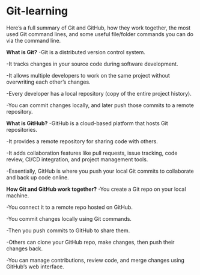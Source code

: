 # Git-learning
Here’s a full summary of Git and GitHub, how they work together, the most used Git command lines, and some useful file/folder commands you can do via the command line.

**What is Git?**
-Git is a distributed version control system.

-It tracks changes in your source code during software development.

-It allows multiple developers to work on the same project without overwriting each other’s changes.

-Every developer has a local repository (copy of the entire project history).

-You can commit changes locally, and later push those commits to a remote repository.

**What is GitHub?**
-GitHub is a cloud-based platform that hosts Git repositories.

-It provides a remote repository for sharing code with others.

-It adds collaboration features like pull requests, issue tracking, code review, CI/CD integration, and project management tools.

-Essentially, GitHub is where you push your local Git commits to collaborate and back up code online.

**How Git and GitHub work together?**
-You create a Git repo on your local machine.

-You connect it to a remote repo hosted on GitHub.

-You commit changes locally using Git commands.

-Then you push commits to GitHub to share them.

-Others can clone your GitHub repo, make changes, then push their changes back.

-You can manage contributions, review code, and merge changes using GitHub’s web interface.
